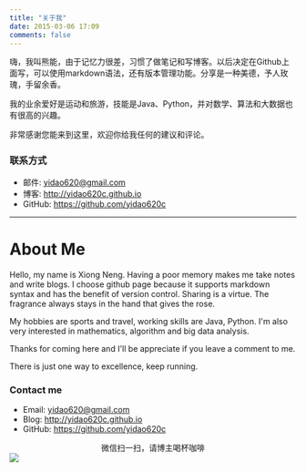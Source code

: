 ```yaml
---
title: "关于我"
date: 2015-03-06 17:09
comments: false
---
```


嗨，我叫熊能，由于记忆力很差，习惯了做笔记和写博客。以后决定在Github上面写，可以使用markdown语法，还有版本管理功能。分享是一种美德，予人玫瑰，手留余香。

我的业余爱好是运动和旅游，技能是Java、Python，并对数学、算法和大数据也有很高的兴趣。

非常感谢您能来到这里，欢迎你给我任何的建议和评论。

### 联系方式

* 邮件: <yidao620@gmail.com>
* 博客: <http://yidao620c.github.io>
* GitHub: <https://github.com/yidao620c>

----------

# About Me

Hello, my name is Xiong Neng. Having a poor memory makes me take notes and write blogs.
I choose github page because it supports markdown syntax and has the benefit of version control.
Sharing is a virtue. The fragrance always stays in the hand that gives the rose.

My hobbies are sports and travel, working skills are Java, Python.
I'm also very interested in mathematics, algorithm and big data analysis.

Thanks for coming here and I'll be appreciate if you leave a comment to me.

There is just one way to excellence, keep running.

### Contact me

* Email: <yidao620@gmail.com>
* Blog: <http://yidao620c.github.io>
* GitHub: <https://github.com/yidao620c>

<center>微信扫一扫，请博主喝杯咖啡</center>
<img src="http://7qn9a8.com1.z0.glb.clouddn.com/weixin1.png" />
